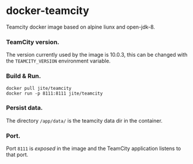 # docker-teamcity
Teamcity docker image based on alpine liunx and open-jdk-8.  

### TeamCity version.
The version currently used by the image is 10.0.3, this can be changed with the `TEAMCITY_VERSION` environment variable.  

### Build & Run.
```
docker pull jite/teamcity
docker run -p 8111:8111 jite/teamcity
```

### Persist data.
The directory `/app/data/` is the teamcity data dir in the container.

### Port.
Port `8111` is *exposed* in the image and the TeamCity application listens to that port.
